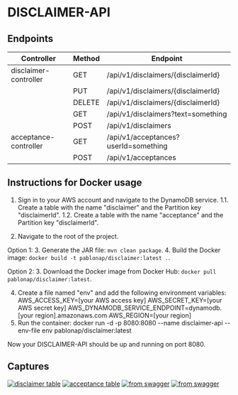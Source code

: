 # DISCLAIMER-API

## Endpoints

| Controller             | Method | Endpoint                          |
|------------------------|--------|-----------------------------------|
| disclaimer-controller  | GET    | /api/v1/disclaimers/{disclaimerId} |
|                        | PUT    | /api/v1/disclaimers/{disclaimerId} |
|                        | DELETE | /api/v1/disclaimers/{disclaimerId} |
|                        | GET    | /api/v1/disclaimers?text=something |
|                        | POST   | /api/v1/disclaimers                |
| acceptance-controller  | GET    | /api/v1/acceptances?userId=something |
|                        | POST   | /api/v1/acceptances                |

## Instructions for Docker usage

1. Sign in to your AWS account and navigate to the DynamoDB service.
   1.1. Create a table with the name "disclaimer" and the Partition key "disclaimerId".
   1.2. Create a table with the name "acceptance" and the Partition key "disclaimerId".

2. Navigate to the root of the project.

Option 1:
3. Generate the JAR file: `mvn clean package`.
4. Build the Docker image: `docker build -t pablonap/disclaimer:latest .`.

Option 2:
3. Download the Docker image from Docker Hub: `docker pull pablonap/disclaimer:latest`.

4. Create a file named "env" and add the following environment variables:
	AWS_ACCESS_KEY=[your AWS access key]
	AWS_SECRET_KEY=[your AWS secret key]
	AWS_DYNAMODB_SERVICE_ENDPOINT=dynamodb.[your region].amazonaws.com
	AWS_REGION=[your region]
5. Run the container: 
docker run -d -p 8080:8080 --name disclaimer-api --env-file env pablonap/disclaimer:latest

Now your DISCLAIMER-API should be up and running on port 8080.

## Captures
[![disclaimer table](https://i.postimg.cc/L5Ww9GZD/Screenshot-from-2023-07-19-15-33-22.png)](https://postimg.cc/LgzNvCDg)
[![acceptance table](https://i.postimg.cc/KcpdD3sT/Screenshot-from-2023-07-19-15-35-01.png)](https://postimg.cc/py8G2rvV)
[![from swagger](https://i.postimg.cc/sxxbR311/Screenshot-from-2023-07-19-15-35-50.png)](https://postimg.cc/fS48cnch)
[![from swagger](https://i.postimg.cc/Qt0vPF8R/Screenshot-from-2023-07-19-15-36-55.png)](https://postimg.cc/340L0JDB)